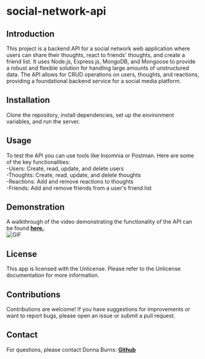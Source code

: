 # social-network-api

## Introduction

This project is a backend API for a social network web application where users can share their thoughts, react to friends' thoughts, and create a friend list. It uses Node.js, Express.js, MongoDB, and Mongoose to provide a robust and flexible solution for handling large amounts of unstructured data. The API allows for CRUD operations on users, thoughts, and reactions, providing a foundational backend service for a social media platform.

## Installation

Clone the repository, install dependencies, set up the environment variables, and run the server.

## Usage

To test the API you can use tools like Insomnia or Postman. Here are some of the key functionalities:<br>
-Users: Create, read, update, and delete users<br>
-Thoughts: Create, read, update, and delete thoughts<br>
-Reactions: Add and remove reactions to thoughts<br>
-Friends: Add and remove friends from a user's friend list

## Demonstration

A walkthrough of the video demonstrating the functionality of the API can be found **[here.]()**<br>
![GIF]()

## License

This app is licensed with the Unlicense. Please refer to the Unlicense documentation for more information.

## Contributions

Contributions are welcome! If you have suggestions for improvements or want to report bugs, please open an issue or submit a pull request.

## Contact

For questions, please contact Donna Burns: **[Github](https://github.com/donnacancode)**
